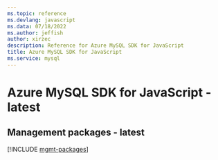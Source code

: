 ```yaml
---
ms.topic: reference
ms.devlang: javascript
ms.data: 07/18/2022
ms.author: jeffish
author: xirzec
description: Reference for Azure MySQL SDK for JavaScript
title: Azure MySQL SDK for JavaScript
ms.service: mysql
---
```

# Azure MySQL SDK for JavaScript - latest

## Management packages - latest
[!INCLUDE [mgmt-packages](mysql-mgmt-index.md)]
